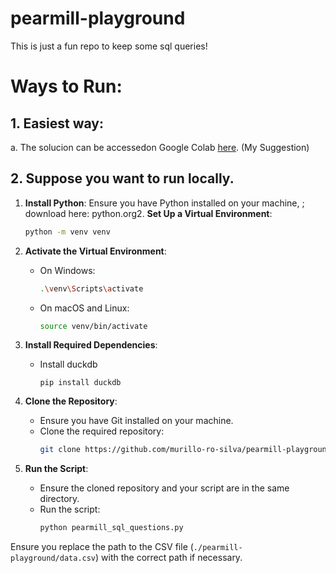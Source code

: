 # pearmill-playground
This is just a fun repo to keep some sql queries!

# Ways to Run:

## 1. Easiest way:
  a. The solucion can be accessedon Google Colab [here](https://colab.research.google.com/drive/1q5FSdZb0vfWBkkwqrkyVVzkcuR9l8AjB?usp=sharing). (My Suggestion)


## 2. Suppose you want to run locally.

1. **Install Python**: Ensure you have Python installed on your machine, ; download here: python.org2. **Set Up a Virtual Environment**:

    ```sh
    python -m venv venv
    ```

3. **Activate the Virtual Environment**:
    - On Windows:
        ```sh
        .\venv\Scripts\activate
        ```
    - On macOS and Linux:
        ```sh
        source venv/bin/activate
        ```

4. **Install Required Dependencies**:
    - Install duckdb
        ```
        pip install duckdb
        ```

5. **Clone the Repository**:
    - Ensure you have Git installed on your machine.
    - Clone the required repository:
        ```sh
        git clone https://github.com/murillo-ro-silva/pearmill-playground.git
        ```

6. **Run the Script**:
    - Ensure the cloned repository and your script are in the same directory.
    - Run the script:
        ```sh
        python pearmill_sql_questions.py
        ```

Ensure you replace the path to the CSV file (`./pearmill-playground/data.csv`) with the correct path if necessary.
